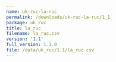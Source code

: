 ```yaml
---
name: uk-ruc-la-ruc
permalink: /downloads/uk-ruc-la-ruc/1_1
package: uk_ruc
title: la_ruc
filename: la_ruc.csv
version: '1.1'
full_version: 1.1.0
file: /data/uk_ruc/1.1/la_ruc.csv
---
```

